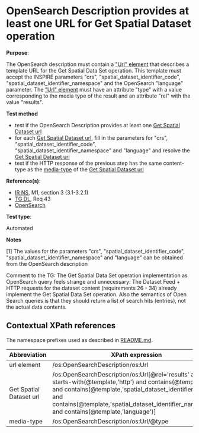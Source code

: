 # OpenSearch Description provides at least one URL for Get Spatial Dataset operation

**Purpose**:

The OpenSearch description must contain a ["Url" element](#urlelement) that describes a template URL for the Get Spatial Data Set operation. This template must accept the INSPIRE parameters "crs", "spatial_dataset_identifier_code", "spatial_dataset_identifier_namespace" and the OpenSearch "language" parameter. The ["Url" element](#urlelement) must have an attribute "type" with a value corresponding to the media type of the result and an attribute "rel" with the value "results".

**Test method**

* test if the OpenSearch Description provides at least one [Get Spatial Dataset url](#getspatialdataseturl)
* for each [Get Spatial Dataset url](#getspatialdataseturl), fill in the parameters for "crs", "spatial_dataset_identifier_code", "spatial_dataset_identifier_namespace" and "language" and resolve the [Get Spatial Dataset url](#getspatialdataseturl)
* test if the HTTP response of the previous step has the same content-type as the [media-type](#mediatype) of the [Get Spatial Dataset url](#getspatialdataseturl)

**Reference(s)**:

* [IR NS](README.md#ref_IR_NS), M1, section 3 (3.1-3.2.1)
* [TG DL](README.md#ref_TG_DL), Req 43
* [OpenSearch](README.md#ref_opensearch)

**Test type**:

Automated

**Notes**

[1] The values for the parameters "crs", "spatial_dataset_identifier_code", "spatial_dataset_identifier_namespace" and "language" can be obtained from the OpenSearch description

Comment to the TG: The Get Spatial Data Set operation implementation as OpenSearch query feels strange and unnecessary: The Dataset Feed + HTTP requests for the dataset content (requirements 26 - 34) already implement the Get Spatial Data Set operation. Also the semantics of Open Search queries is that they should return a list of search hits (entries), not the actual data contents.

## Contextual XPath references

The namespace prefixes used as described in [README.md](README.md#namespaces).

Abbreviation                                               |  XPath expression
---------------------------------------------------------- | -------------------------------------------------------------------------
url element <a name="urlelement"></a> | /os:OpenSearchDescription/os:Url
Get Spatial Dataset url <a name="getspatialdataseturl"></a> | /os:OpenSearchDescription/os:Url[@rel='results' and starts-with(@template,'http') and contains(@template,'crs') and contains(@template,'spatial_dataset_identifier_code') and contains(@template,'spatial_dataset_identifier_namespace') and contains(@template,'language')]
media-type <a name="mediatype"></a> | /os:OpenSearchDescription/os:Url/@type

